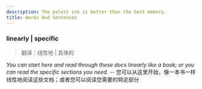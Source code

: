 ```yaml
---
description: The palest ink is better than the best memory.
title: Words And Sentences
---
```


### linearly | specific

> 翻译：线性地 | 具体的

*You can start here and read through these docs linearly like a book; or you can read the specific sections you need.* -- 您可以从这里开始，像一本书一样线性地阅读这些文档；或者您可以阅读您需要的特定部分